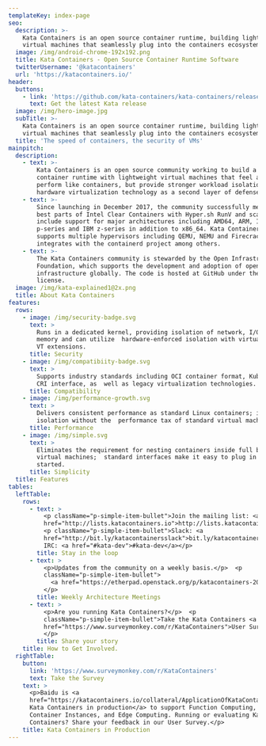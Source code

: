 ```yaml
---
templateKey: index-page
seo:
  description: >-
    Kata Containers is an open source container runtime, building lightweight
    virtual machines that seamlessly plug into the containers ecosystem.
  image: /img/android-chrome-192x192.png
  title: Kata Containers - Open Source Container Runtime Software
  twitterUsername: '@katacontainers'
  url: 'https://katacontainers.io/'
header:
  buttons:
    - link: 'https://github.com/kata-containers/kata-containers/releases'
      text: Get the latest Kata release
  image: /img/hero-image.jpg
  subTitle: >-
    Kata Containers is an open source container runtime, building lightweight 
    virtual machines that seamlessly plug into the containers ecosystem.
  title: 'The speed of containers, the security of VMs'
mainpitch:
  description:
    - text: >-
        Kata Containers is an open source community working to build a secure
        container runtime with lightweight virtual machines that feel and
        perform like containers, but provide stronger workload isolation using
        hardware virtualization technology as a second layer of defense.
    - text: >-
        Since launching in December 2017, the community successfully merged the
        best parts of Intel Clear Containers with Hyper.sh RunV and scaled to
        include support for major architectures including AMD64, ARM, IBM
        p-series and IBM z-series in addition to x86_64. Kata Containers also
        supports multiple hypervisors including QEMU, NEMU and Firecracker and
        integrates with the containerd project among others.
    - text: >-
        The Kata Containers community is stewarded by the Open Infrastructure
        Foundation, which supports the development and adoption of open
        infrastructure globally. The code is hosted at GitHub under the Apache 2
        license.
  image: /img/kata-explained1@2x.png
  title: About Kata Containers
features:
  rows:
    - image: /img/security-badge.svg
      text: >
        Runs in a dedicated kernel, providing isolation of network, I/O and
        memory and can utilize  hardware-enforced isolation with virtualization
        VT extensions.
      title: Security
    - image: /img/compatibiity-badge.svg
      text: >
        Supports industry standards including OCI container format, Kubernetes
        CRI interface, as  well as legacy virtualization technologies.
      title: Compatibility
    - image: /img/performance-growth.svg
      text: >
        Delivers consistent performance as standard Linux containers; increased
        isolation without the  performance tax of standard virtual machines.
      title: Performance
    - image: /img/simple.svg
      text: >
        Eliminates the requirement for nesting containers inside full blown
        virtual machines;  standard interfaces make it easy to plug in and get
        started.
      title: Simplicity
  title: Features
tables:
  leftTable:
    rows:
      - text: >
          <p className="p-simple-item-bullet">Join the mailing list: <a
          href="http://lists.katacontainers.io">http://lists.katacontainers.io</a></p>
          <p className="p-simple-item-bullet">Slack: <a
          href="http://bit.ly/katacontainersslack">bit.ly/katacontainersslack</a> 
          IRC: <a href="#kata-dev">#kata-dev</a></p>      
        title: Stay in the loop
      - text: >
          <p>Updates from the community on a weekly basis.</p>  <p
          className="p-simple-item-bullet">
            <a href="https://etherpad.openstack.org/p/katacontainers-2019-architecture-committee-mtgs">View the Etherpad</a>
          </p>        
        title: Weekly Architecture Meetings
      - text: >
          <p>Are you running Kata Containers?</p>  <p
          className="p-simple-item-bullet">Take the Kata Containers <a
          href="https://www.surveymonkey.com/r/KataContainers">User Survey!</a>
          </p>       
        title: Share your story
    title: How to Get Involved.
  rightTable:
    button:
      link: 'https://www.surveymonkey.com/r/KataContainers'
      text: Take the Survey
    text: >
      <p>Baidu is <a
      href="https://katacontainers.io/collateral/ApplicationOfKataContainersInBaiduAICloud.pdf">running
      Kata Containers in production</a> to support Function Computing, Cloud
      Container Instances, and Edge Computing. Running or evaluating Kata
      Containers? Share your feedback in our User Survey.</p> 
    title: Kata Containers in Production
---
```


